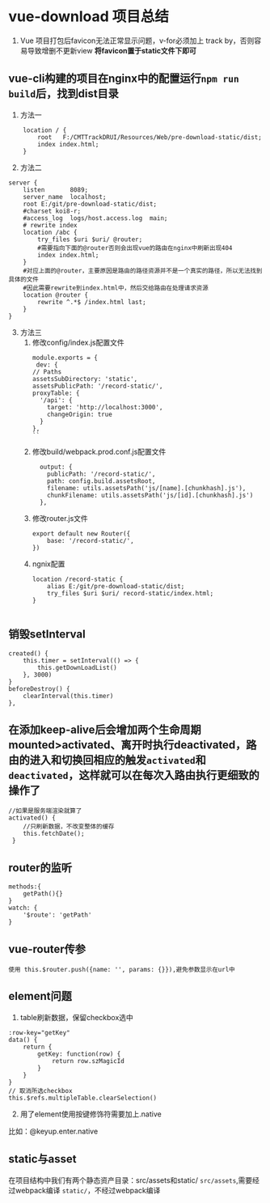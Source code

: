 # vue-download 项目总结
1. Vue 项目打包后favicon无法正常显示问题，v-for必须加上 track by，否则容易导致增删不更新view
 **将favicon置于static文件下即可**
## vue-cli构建的项目在nginx中的配置运行`npm run build`后，找到dist目录

1. 方法一
```
	location / {
		root   F:/CMTTrackDRUI/Resources/Web/pre-download-static/dist;
		index index.html;
	}
```
2. 方法二
```
server {
    listen       8089;
    server_name  localhost;
	root E:/git/pre-download-static/dist;
    #charset koi8-r;
    #access_log  logs/host.access.log  main;
	# rewrite index
	location /abc {
		try_files $uri $uri/ @router;
		#需要指向下面的@router否则会出现vue的路由在nginx中刷新出现404
		index index.html;
	}
    #对应上面的@router，主要原因是路由的路径资源并不是一个真实的路径，所以无法找到具体的文件
    #因此需要rewrite到index.html中，然后交给路由在处理请求资源
	location @router {
		rewrite ^.*$ /index.html last;
	}
}
```
3. 方法三
    1. 修改config/index.js配置文件
        ```
        module.exports = {
         dev: {
        // Paths
        assetsSubDirectory: 'static',
        assetsPublicPath: '/record-static/',
        proxyTable: {
          '/api': {
            target: 'http://localhost:3000',
            changeOrigin: true
          }
        },
        ``
    2. 修改build/webpack.prod.conf.js配置文件
        ```
          output: {
            publicPath: '/record-static/',
            path: config.build.assetsRoot,
            filename: utils.assetsPath('js/[name].[chunkhash].js'),
            chunkFilename: utils.assetsPath('js/[id].[chunkhash].js')
          },
        ```
    3. 修改router.js文件
        ```
        export default new Router({
            base: '/record-static/',
        })
        ```
    4. ngnix配置
        ```
		location /record-static {
			alias E:/git/pre-download-static/dist;
			try_files $uri $uri/ record-static/index.html;
		}
        ```
```

```
## 销毁setInterval
```
created() {
	this.timer = setInterval(() => {
	    this.getDownLoadList()
    }, 3000)
}
beforeDestroy() {
	clearInterval(this.timer)
},
```
## 在添加keep-alive后会增加两个生命周期mounted>activated、离开时执行deactivated，路由的进入和切换回相应的触发`activated`和`deactivated`，这样就可以在每次入路由执行更细致的操作了
```
//如果是服务端渲染就算了
activated() {
    //只刷新数据，不改变整体的缓存
    this.fetchDate();
 }
```
## router的监听
```
methods:{
    getPath(){}
}
watch: {
    '$route': 'getPath'
}
```
## vue-router传参
```
使用 this.$router.push({name: '', params: {}}),避免参数显示在url中
```
## element问题
1. table刷新数据，保留checkbox选中
```
:row-key="getKey"
data() {
    return {
    	getKey: function(row) {
    		return row.szMagicId
    	}
    }
}
// 取消所选checkbox
this.$refs.multipleTable.clearSelection()
```

2. 用了element使用按键修饰符需要加上.native

比如：@keyup.enter.native
## static与asset
在项目结构中我们有两个静态资产目录：src/assets和static/
`src/assets`,需要经过webpack编译
`static/`，不经过webpack编译
```
